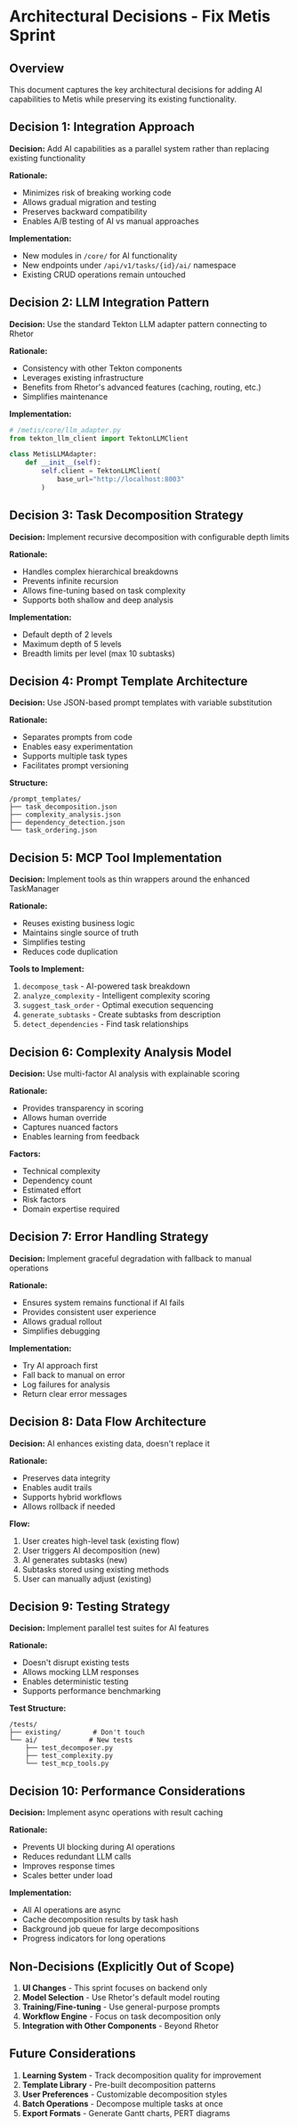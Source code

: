 # Architectural Decisions - Fix Metis Sprint

## Overview

This document captures the key architectural decisions for adding AI capabilities to Metis while preserving its existing functionality.

## Decision 1: Integration Approach

**Decision:** Add AI capabilities as a parallel system rather than replacing existing functionality

**Rationale:**
- Minimizes risk of breaking working code
- Allows gradual migration and testing
- Preserves backward compatibility
- Enables A/B testing of AI vs manual approaches

**Implementation:**
- New modules in `/core/` for AI functionality
- New endpoints under `/api/v1/tasks/{id}/ai/` namespace
- Existing CRUD operations remain untouched

## Decision 2: LLM Integration Pattern

**Decision:** Use the standard Tekton LLM adapter pattern connecting to Rhetor

**Rationale:**
- Consistency with other Tekton components
- Leverages existing infrastructure
- Benefits from Rhetor's advanced features (caching, routing, etc.)
- Simplifies maintenance

**Implementation:**
```python
# /metis/core/llm_adapter.py
from tekton_llm_client import TektonLLMClient

class MetisLLMAdapter:
    def __init__(self):
        self.client = TektonLLMClient(
            base_url="http://localhost:8003"
        )
```

## Decision 3: Task Decomposition Strategy

**Decision:** Implement recursive decomposition with configurable depth limits

**Rationale:**
- Handles complex hierarchical breakdowns
- Prevents infinite recursion
- Allows fine-tuning based on task complexity
- Supports both shallow and deep analysis

**Implementation:**
- Default depth of 2 levels
- Maximum depth of 5 levels
- Breadth limits per level (max 10 subtasks)

## Decision 4: Prompt Template Architecture

**Decision:** Use JSON-based prompt templates with variable substitution

**Rationale:**
- Separates prompts from code
- Enables easy experimentation
- Supports multiple task types
- Facilitates prompt versioning

**Structure:**
```
/prompt_templates/
├── task_decomposition.json
├── complexity_analysis.json
├── dependency_detection.json
└── task_ordering.json
```

## Decision 5: MCP Tool Implementation

**Decision:** Implement tools as thin wrappers around the enhanced TaskManager

**Rationale:**
- Reuses existing business logic
- Maintains single source of truth
- Simplifies testing
- Reduces code duplication

**Tools to Implement:**
1. `decompose_task` - AI-powered task breakdown
2. `analyze_complexity` - Intelligent complexity scoring
3. `suggest_task_order` - Optimal execution sequencing
4. `generate_subtasks` - Create subtasks from description
5. `detect_dependencies` - Find task relationships

## Decision 6: Complexity Analysis Model

**Decision:** Use multi-factor AI analysis with explainable scoring

**Rationale:**
- Provides transparency in scoring
- Allows human override
- Captures nuanced factors
- Enables learning from feedback

**Factors:**
- Technical complexity
- Dependency count
- Estimated effort
- Risk factors
- Domain expertise required

## Decision 7: Error Handling Strategy

**Decision:** Implement graceful degradation with fallback to manual operations

**Rationale:**
- Ensures system remains functional if AI fails
- Provides consistent user experience
- Allows gradual rollout
- Simplifies debugging

**Implementation:**
- Try AI approach first
- Fall back to manual on error
- Log failures for analysis
- Return clear error messages

## Decision 8: Data Flow Architecture

**Decision:** AI enhances existing data, doesn't replace it

**Rationale:**
- Preserves data integrity
- Enables audit trails
- Supports hybrid workflows
- Allows rollback if needed

**Flow:**
1. User creates high-level task (existing flow)
2. User triggers AI decomposition (new)
3. AI generates subtasks (new)
4. Subtasks stored using existing methods
5. User can manually adjust (existing)

## Decision 9: Testing Strategy

**Decision:** Implement parallel test suites for AI features

**Rationale:**
- Doesn't disrupt existing tests
- Allows mocking LLM responses
- Enables deterministic testing
- Supports performance benchmarking

**Test Structure:**
```
/tests/
├── existing/        # Don't touch
└── ai/             # New tests
    ├── test_decomposer.py
    ├── test_complexity.py
    └── test_mcp_tools.py
```

## Decision 10: Performance Considerations

**Decision:** Implement async operations with result caching

**Rationale:**
- Prevents UI blocking during AI operations
- Reduces redundant LLM calls
- Improves response times
- Scales better under load

**Implementation:**
- All AI operations are async
- Cache decomposition results by task hash
- Background job queue for large decompositions
- Progress indicators for long operations

## Non-Decisions (Explicitly Out of Scope)

1. **UI Changes** - This sprint focuses on backend only
2. **Model Selection** - Use Rhetor's default model routing
3. **Training/Fine-tuning** - Use general-purpose prompts
4. **Workflow Engine** - Focus on task decomposition only
5. **Integration with Other Components** - Beyond Rhetor

## Future Considerations

1. **Learning System** - Track decomposition quality for improvement
2. **Template Library** - Pre-built decomposition patterns
3. **User Preferences** - Customizable decomposition styles
4. **Batch Operations** - Decompose multiple tasks at once
5. **Export Formats** - Generate Gantt charts, PERT diagrams